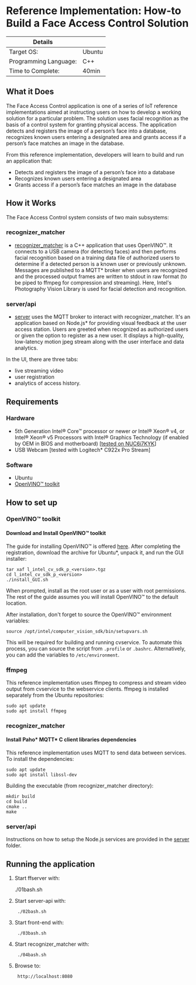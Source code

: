 # Reference Implementation: How-to Build a Face Access Control Solution

| Details            |             |
|-----------------------|--------------|
| Target OS:            |  Ubuntu   |
| Programming Language: |  C++ |
| Time to Complete:    |  40min    |

## What it Does

The Face Access Control application is one of a series of IoT reference implementations aimed at instructing users on how to
develop a working solution for a particular problem. The solution uses facial recognition as the basis of a control system
for granting physical access. The application detects and registers the image of a person’s face into a database, recognizes
known users entering a designated area and grants access if a person’s face matches an image in the database.

From this reference implementation, developers will learn to build and run an application that:
 * Detects and registers the image of a person’s face into a database
 * Recognizes known users entering a designated area
 * Grants access if a person’s face matches an image in the database

## How it Works

The Face Access Control system consists of two main subsystems:

### recognizer_matcher
 * [recognizer_matcher](./recognizer_matcher) is a C++ application that uses OpenVINO™. It connects to a
   USB camera (for detecting faces) and then performs facial recognition based on a training data file of authorized users to
   determine if a detected person is a known user or previously unknown. Messages are published to a MQTT\* broker when users
   are recognized and the processed output frames are written to stdout in raw format (to be piped to ffmpeg for compression
   and streaming). Here, Intel's Photography Vision Library is used for facial detection and recognition.

### server/api
 * [server](./server) uses the MQTT broker to interact with recognizer_matcher. It's an application based on Node.js\* for
   providing visual feedback at the user access station. Users are greeted when recognized as authorized users or given the
   option to register as a new user. It displays a high-quality, low-latency motion jpeg stream along with the user interface
   and data analytics.

In the UI, there are three tabs:
 * live streaming video
 * user registration
 * analytics of access history.

## Requirements
### Hardware

 * 5th Generation Intel® Core™ processor or newer *or* Intel® Xeon® v4, or Intel® Xeon® v5 Processors with Intel® Graphics Technology (if enabled by OEM in BIOS and motherboard)
[[tested on NUC6i7KYK](https://www.intel.com/content/www/us/en/products/boards-kits/nuc/kits/nuc6i7kyk.html)]
 * USB Webcam [tested with Logitech\* C922x Pro Stream]

### Software
 * Ubuntu
 * [OpenVINO™ toolkit](https://software.intel.com/en-us/computer-vision-sdk)

## How to set up

### OpenVINO™ toolkit

#### Download and Install OpenVINO™ toolkit

The guide for installing OpenVINO™ is offered [here](https://software.intel.com/en-us/articles/CVSDK-Install-Linux).
After completing the registration, download the archive for Ubuntu\*, unpack it, and run the GUI installer:

    tar xaf l_intel_cv_sdk_p_<version>.tgz
    cd l_intel_cv_sdk_p_<version>
    ./install_GUI.sh

When prompted, install as the root user or as a user with root permissions. The rest of the guide assumes you will install OpenVINO™ to the default location.

After installation, don't forget to source the OpenVINO™ environment variables:

    source /opt/intel/computer_vision_sdk/bin/setupvars.sh

This will be required for building and running cvservice.
To automate this process, you can source the script from `.profile` or `.bashrc`. Alternatively, you can add the variables to
`/etc/environment`.

### ffmpeg

This reference implementation uses ffmpeg to compress and stream video output from cvservice to the webservice clients. ffmpeg
is installed separately from the Ubuntu repositories:

    sudo apt update
    sudo apt install ffmpeg

### recognizer_matcher

#### Install Paho\* MQTT\* C client libraries dependencies
This reference implementation uses MQTT to send data between services. To install the dependencies:

    sudo apt update
    sudo apt install libssl-dev

Building the executable (from recognizer_matcher directory):

    mkdir build
    cd build
    cmake ..
    make

### server/api

Instructions on how to setup the Node.js services are provided in the [server](./server) folder.

## Running the application

1. Start ffserver with:

	./01bash.sh

2. Start server-api with:

        ./02bash.sh

3. Start front-end with:

        ./03bash.sh

4. Start recognizer_matcher with:

        ./04bash.sh

5. Browse to:

        http://localhost:8080

